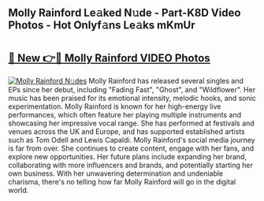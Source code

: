 ## Molly Rainford Le𝚊ked N𝚞de - Part-K8D Video Photos - Hot Onlyf𝚊ns Le𝚊ks mKmUr

# <h2><a href="http://ab79654.deff.icu/?id=Molly+Rainford">🔗 New 👉🔴 Molly Rainford VIDEO Photos</a></h2>

[![Molly Rainford N𝚞des](https://i.imgur.com/rIISA9y.gif)](http://ab79654.deff.icu/?id=Molly+Rainford)
Molly Rainford has released several singles and EPs since her debut, including "Fading Fast", "Ghost", and "Wildflower". Her music has been praised for its emotional intensity, melodic hooks, and sonic experimentation. Molly Rainford is known for her high-energy live performances, which often feature her playing multiple instruments and showcasing her impressive vocal range. She has performed at festivals and venues across the UK and Europe, and has supported established artists such as Tom Odell and Lewis Capaldi. Molly Rainford's social media journey is far from over. She continues to create content, engage with her fans, and explore new opportunities. Her future plans include expanding her brand, collaborating with more influencers and brands, and potentially starting her own business. With her unwavering determination and undeniable charisma, there's no telling how far Molly Rainford will go in the digital world.
